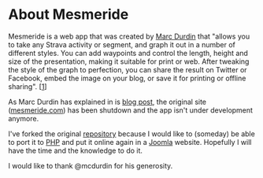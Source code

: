 # About Mesmeride

Mesmeride is a web app that was created by [Marc Durdin](https://github.com/mcdurdin) that "allows you to take any Strava activity or segment, and graph it out in a number of different styles. You can add waypoints and control the length, height and size of the presentation, making it suitable for print or web. After tweaking the style of the graph to perfection, you can share the result on Twitter or Facebook, embed the image on your blog, or save it for printing or offline sharing". [[1](https://marc.durdin.net/2013/10/introducing-mesmeride/)]

As Marc Durdin has explained in is [blog post](https://marc.durdin.net/2015/05/doing-a-google-aka-closing-downhanding-over-some-stuff/), the original site ([mesmeride.com](http://www.mesmeride.com/)) has been shutdown and the app isn't under development anymore.

I've forked the original [repository](https://github.com/mcdurdin/mesmeride) because I would like to (someday) be able to port it to [PHP](https://secure.php.net/) and put it online again in a [Joomla](https://www.joomla.org/) website. Hopefully I will have the time and the knowledge to do it.

I would like to thank @mcdurdin for his generosity.
